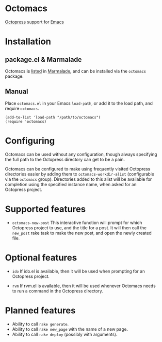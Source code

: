 # Octomacs

[Octopress][] support for [Emacs][]

# Installation

## package.el & Marmalade

Octomacs is [listed][Marmalade-listing] in [Marmalade][], and can be
installed via the `octomacs` package.

## Manual

Place `octomacs.el` in your Emacs `load-path`, or add it to the load
path, and require `octomacs`.

```common-lisp
(add-to-list 'load-path "/path/to/octomacs")
(require 'octomacs)
```

# Configuring

Octomacs can be used without any configuration, though always
specifying the full path to the Octopress directory can get to be a
pain.

Octomacs can be configured to make using frequently visited Octopress
directories easier by adding them to `octomacs-workdir-alist`
(configurable via the `octomacs` group).  Directories added to this
alist will be available for completion using the specified instance
name, when asked for an Octopress project.

# Supported features

* `octomacs-new-post` This interactive function will prompt for which
  Octopress project to use, and the title for a post.  It will then
  call the `new_post` rake task to make the new post, and open the
  newly created file.

# Optional features

* `ido` If ido.el is available, then it will be used when prompting
  for an Octopress project.

* `rvm` If rvm.el is available, then it will be used whenever Octomacs
  needs to run a command in the Octopress directory.

# Planned features

* Ability to call `rake generate`.
* Ability to call `rake new_page` with the name of a new page.
* Ability to call `rake deploy` (possibly with arguments).

[Octopress]: http://octopress.org "Octopress site"
[Emacs]: http://www.gnu.org/software/emacs/ "Emacs site"
[Marmalade]: http://marmalade-repo.org/ "Marmalade Repo site"
[Marmalade-listing]: http://marmalade-repo.org/packages/octomacs "Octomacs on Marmalade"
